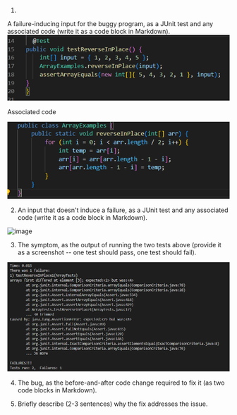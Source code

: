 1.

A failure-inducing input for the buggy program, as a JUnit test and any associated code (write it as a code block in Markdown).
![Image](labreport3.1.png)

Associated code

![Image](labreport3.2.png)

2. An input that doesn't induce a failure, as a JUnit test and any associated code (write it as a code block in Markdown).

![image](labreport3.4)


3. The symptom, as the output of running the two tests above (provide it as a screenshot -- one test should pass, one test should fail).

![Image](labreport3.3.png)

4. The bug, as the before-and-after code change required to fix it (as two code blocks in Markdown).

5. Briefly describe (2-3 sentences) why the fix addresses the issue.
